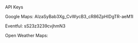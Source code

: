 API Keys

Google Maps: AIzaSyBab3Xg_CvWycB3_cR86ZpHIDgTR-aeM1I

Eventful: sS23z3239cvjhmN3

Open Weather Maps: 
